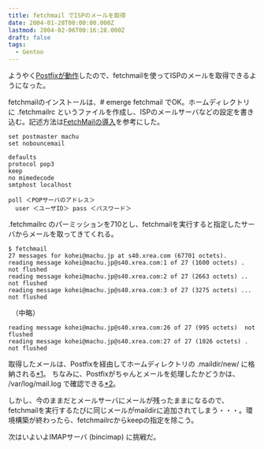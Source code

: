 ```yaml
---
title: fetchmail でISPのメールを取得
date: 2004-01-28T00:00:00.000Z
lastmod: 2004-02-06T00:16:28.000Z
draft: false
tags:
  - Gentoo
---
```


ようやく[Postfixが動作](https://www.machu.jp/diary/20040128.html#p01 "Postfix (3)")したので、fetchmailを使ってISPのメールを取得できるようになった。

fetchmailのインストールは、# emerge fetchmail でOK。ホームディレクトリに .fetchmailrc というファイルを作成し、ISPのメールサーバなどの設定を書き込む。記述方法は[FetchMailの導入](http://acorn.zive.net/~oyaji/mail2/fetchmail.htm)を参考にした。

```
set postmaster machu
set nobouncemail

defaults
protocol pop3
keep
no mimedecode
smtphost localhost

poll ＜POPサーバのアドレス＞
  user ＜ユーザID＞ pass ＜パスワード＞
```

.fetchmailrc のパーミッションを710とし、fetchmailを実行すると指定したサーバからメールを取ってきてくれる。

```
$ fetchmail
27 messages for kohei@machu.jp at s40.xrea.com (67701 octets).
reading message kohei@machu.jp@s40.xrea.com:1 of 27 (1600 octets) . not flushed
reading message kohei@machu.jp@s40.xrea.com:2 of 27 (2663 octets) .. not flushed
reading message kohei@machu.jp@s40.xrea.com:3 of 27 (3275 octets) ... not flushed
```

　（中略）

```
reading message kohei@machu.jp@s40.xrea.com:26 of 27 (995 octets)  not flushed
reading message kohei@machu.jp@s40.xrea.com:27 of 27 (1026 octets) . not flushed
```

取得したメールは、Postfixを経由してホームディレクトリの .maildir/new/ に格納される[\*1](# "/etc/postfix/main.cf でhome_mailbox = .maildir/ と指定しているから")。 ちなみに、Postfixがちゃんとメールを処理したかどうかは、 /var/log/mail.log で確認できる[\*2](# "/etc/syslog-ng/syslog-ng.conf で destination mail { file(\"/var/log/mail.log\"); }; と記述している")。

しかし、今のままだとメールサーバにメールが残ったままになるので、 fetchmailを実行するたびに同じメールがmaildirに追加されてしまう・・・。環境構築が終わったら、fetchmailrcからkeepの指定を除こう。

次はいよいよIMAPサーバ (bincimap) に挑戦だ。
